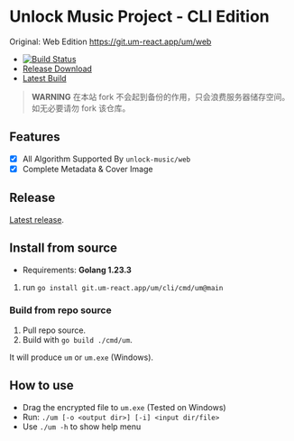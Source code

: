 # Unlock Music Project - CLI Edition

Original: Web Edition https://git.um-react.app/um/web

- [![Build Status](https://git.um-react.app/um/cli/actions/workflows/build.yml/badge.svg)](https://git.um-react.app/um/cli/actions?workflow=build.yml)
- [Release Download](https://git.um-react.app/um/cli/releases/latest)
- [Latest Build](https://git.um-react.app/um/cli/actions)

> **WARNING**
> 在本站 fork 不会起到备份的作用，只会浪费服务器储存空间。如无必要请勿 fork 该仓库。

## Features

- [x] All Algorithm Supported By `unlock-music/web`
- [x] Complete Metadata & Cover Image

## Release

[Latest release](https://git.um-react.app/um/cli/releases/latest).

## Install from source

- Requirements: **Golang 1.23.3**

1. run `go install git.um-react.app/um/cli/cmd/um@main`

### Build from repo source

1. Pull repo source.
2. Build with `go build ./cmd/um`.

It will produce `um` or `um.exe` (Windows).

## How to use

- Drag the encrypted file to `um.exe` (Tested on Windows)
- Run: `./um [-o <output dir>] [-i] <input dir/file>`
- Use `./um -h` to show help menu
